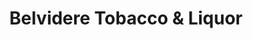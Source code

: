 ---
title: "Belvidere Tobacco & Liquor"
url: /belvidere/belvidere-tobacco-and-liquor/
shop: tobacco
---